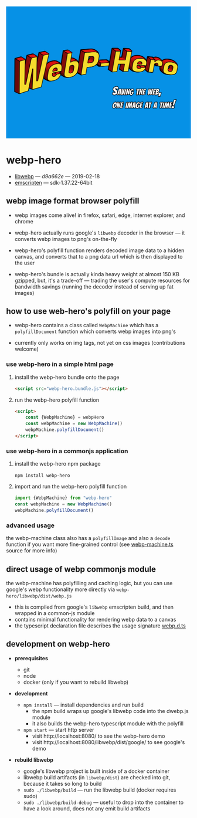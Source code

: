 
![webp-hero](webp-hero.jpg)

webp-hero
=========

- [libwebp](https://github.com/webmproject/libwebp/commit/d9a662e1aad3e23a6c370e6691366f2d077d697c) — *d9a662e* — 2019-02-18
- [emscripten](https://github.com/emscripten-core/emscripten) — sdk-1.37.22-64bit

webp image format browser polyfill
----------------------------------

- webp images come alive! in firefox, safari, edge, internet explorer, and chrome

- webp-hero actually runs google's `libwebp` decoder in the browser — it converts webp images to png's on-the-fly

- webp-hero's polyfill function renders decoded image data to a hidden canvas, and converts that to a png data url which is then displayed to the user

- webp-hero's bundle is actually kinda heavy weight at almost 150 KB gzipped, but, it's a trade-off — trading the user's compute resources for bandwidth savings (running the decoder instead of serving up fat images)

how to use web-hero's polyfill on your page
-------------------------------------------

- webp-hero contains a class called `WebpMachine` which has a `polyfillDocument` function which converts webp images into png's

- currently only works on img tags, not yet on css images (contributions welcome)

### use webp-hero in a simple html page

1. install the webp-hero bundle onto the page

	```html
	<script src="webp-hero.bundle.js"></script>
	```

2. run the webp-hero polyfill function

	```html
	<script>
		const {WebpMachine} = webpHero
		const webpMachine = new WebpMachine()
		webpMachine.polyfillDocument()
	</script>
	```

### use webp-hero in a commonjs application

1. install the webp-hero npm package

	`npm install webp-hero`

2. import and run the webp-hero polyfill function

	```js
	import {WebpMachine} from "webp-hero"
	const webpMachine = new WebpMachine()
	webpMachine.polyfillDocument()
	```

### advanced usage

the webp-machine class also has a `polyfillImage` and also a `decode` function if you want more fine-grained control (see [webp-machine.ts](./source/webp-machine.ts) source for more info)

direct usage of webp commonjs module
------------------------------------

the webp-machine has polyfilling and caching logic, but you can use google's webp functionality more directly via `webp-hero/libwebp/dist/webp.js`
- this is compiled from google's `libwebp` emscripten build, and then wrapped in a common-js module
- contains minimal functionality for rendering webp data to a canvas
- the typescript declaration file describes the usage signature [webp.d.ts](./libwebp/source/webp.d.ts)

development on webp-hero
------------------------

- **prerequisites**
	- git
	- node
	- docker (only if you want to rebuild libwebp)

- **development**
	- `npm install` — install dependencies and run build
		- the npm build wraps up google's libwebp code into the dwebp.js module
		- it also builds the webp-hero typescript module with the polyfill
	- `npm start` — start http server
		- visit http://localhost:8080/ to see the webp-hero demo
		- visit http://localhost:8080/libwebp/dist/google/ to see google's demo

- **rebuild libwebp**
	- google's libwebp project is built inside of a docker container
	- libwebp build artifacts (in `libwebp/dist`) are checked into git, because it takes so long to build
	- `sudo ./libwebp/build` — run the libwebp build (docker requires sudo)
	- `sudo ./libwebp/build-debug` — useful to drop into the container to have a look around, does not any emit build artifacts
